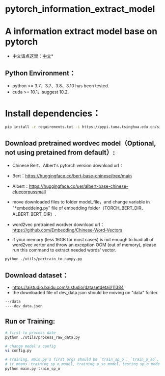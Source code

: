 # pytorch_information_extract_model
# A information extract model base on pytorch

* 中文请点这里：[中文](README.md)*

## Python Environment：
* python >= 3.7，3.7、3.8、3.10 has been tested.
* cuda >= 10.1，suggest 10.2.

# Install dependencies：
```bash
pip install -r requirements.txt -i https://pypi.tuna.tsinghua.edu.cn/simple --trusted-host tuna.tsinghua.edu.cn
```

## Download pretrained wordvec model（Optional, not using pretained from default）:
- Chinese Bert、Albert's pytorch version download url： 
- Bert：<https://huggingface.co/bert-base-chinese/tree/main>
- Albert：<https://huggingface.co/uer/albert-base-chinese-cluecorpussmall> 

- move downloaded files to folder model_file，and change variable in "*embeddeing.py" file of embedding folder（TORCH_BERT_DIR、ALBERT_BERT_DIR）.
- word2vec pretrained wordver download url：<https://github.com/Embedding/Chinese-Word-Vectors>
- if your memory (less 16GB for most cases) is not enough to load all of word2vec vertor and throw an exception OOM (out of memory), please run this command to extract needed words' vector.
```bash
python ./utils/pertrain_to_numpy.py
```

## Download dataset： 
- <https://aistudio.baidu.com/aistudio/datasetdetail/11384>
- the downloaded file of dev_data.json should be moving on "data" folder.
```bash
--/data
----dev_data.json
```
  
## Run or Training:
```bash
# first to process date
python ./utils/process_raw_data.py

# change model's config
vi config.py

# Training, main.py's first args should be `train_sp_o`, `train_p_so`, `test_sp_o`, `test_p_so`
# it means：training sp_o model, training p_so model、testing sp_o model, testing p_so model
python main.py train_sp_o
    
```